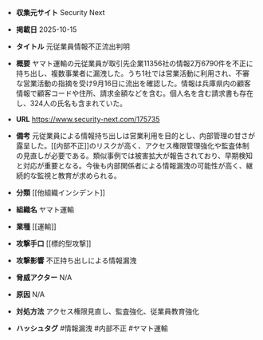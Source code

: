 - **収集元サイト**
Security Next

- **掲載日**
2025-10-15

- **タイトル**
元従業員情報不正流出判明

- **概要**
ヤマト運輸の元従業員が取引先企業11356社の情報2万6790件を不正に持ち出し、複数事業者に漏洩した。うち1社では営業活動に利用され、不審な営業活動の指摘を受け9月16日に流出を確認した。情報は兵庫県内の顧客情報で顧客コードや住所、請求金額などを含む。個人名を含む請求書も存在し、324人の氏名も含まれていた。

- **URL**
https://www.security-next.com/175735

- **備考**
元従業員による情報持ち出しは営業利用を目的とし、内部管理の甘さが露呈した。[[内部不正]]のリスクが高く、アクセス権限管理強化や監査体制の見直しが必要である。類似事例では被害拡大が報告されており、早期検知と対応が重要となる。今後も内部関係者による情報漏洩の可能性が高く、継続的な監視と教育が求められる。

- **分類**
[[他組織インシデント]]

- **組織名**
ヤマト運輸

- **業種**
[[運輸]]

- **攻撃手口**
[[標的型攻撃]]

- **攻撃影響**
不正持ち出しによる情報漏洩

- **脅威アクター**
N/A

- **原因**
N/A

- **対処方法**
アクセス権限見直し、監査強化、従業員教育強化

- **ハッシュタグ**
#情報漏洩 #内部不正 #ヤマト運輸
